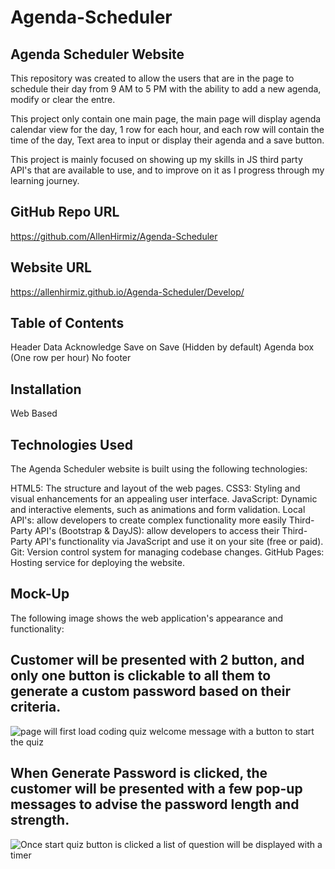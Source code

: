 # Agenda-Scheduler

## Agenda Scheduler Website
This repository was created to allow the users that are in the page to schedule their day from 9 AM to 5 PM with the ability to add a new agenda, modify or clear the entre.

This project only contain one main page, the main page will display agenda calendar view for the day, 1 row for each hour, and each row will contain the time of the day, Text area to input or display their agenda and a save button.  

This project is mainly focused on showing up my skills in JS third party API's that are available to use, and to improve on it as I progress through my learning journey.

## GitHub Repo URL
https://github.com/AllenHirmiz/Agenda-Scheduler

## Website URL
https://allenhirmiz.github.io/Agenda-Scheduler/Develop/

## Table of Contents
Header
Data
Acknowledge Save on Save (Hidden by default)
Agenda box (One row per hour)
No footer

## Installation
Web Based
## Technologies Used
The Agenda Scheduler website is built using the following technologies:

HTML5: The structure and layout of the web pages.
CSS3: Styling and visual enhancements for an appealing user interface.
JavaScript: Dynamic and interactive elements, such as animations and form validation.
Local API's: allow developers to create complex functionality more easily
Third-Party API's (Bootstrap & DayJS): allow developers to access their Third-Party API's functionality via JavaScript and use it on your site (free or paid).
Git: Version control system for managing codebase changes.
GitHub Pages: Hosting service for deploying the website.
## Mock-Up

The following image shows the web application's appearance and functionality:

## Customer will be presented with 2 button, and only one button is clickable to all them to generate a custom password based on their criteria. 
![page will first load coding quiz welcome message with a button to start the quiz](./assets/images/first-page.png)
## When Generate Password is clicked, the customer will be presented with a few pop-up messages to advise the password length and strength.
![Once start quiz button is clicked a list of question will be displayed with a timer](./assets/images/start-questions.png)

